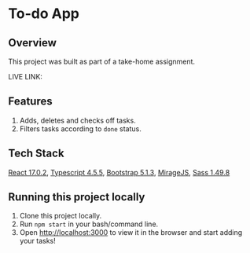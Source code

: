 # To-do App

## Overview

This project was built as part of a take-home assignment.

LIVE LINK:

## Features

1. Adds, deletes and checks off tasks.
2. Filters tasks according to `done` status.

## Tech Stack

[React 17.0.2](https://reactjs.org/), [Typescript 4.5.5](https://www.typescriptlang.org/), [Bootstrap 5.1.3](https://getbootstrap.com/), [MirageJS](https://miragejs.com), [Sass 1.49.8](https://sass-lang.com/)

## Running this project locally

1. Clone this project locally.
2. Run `npm start` in your bash/command line.
3. Open [http://localhost:3000](http://localhost:3000) to view it in the browser and start adding your tasks!
